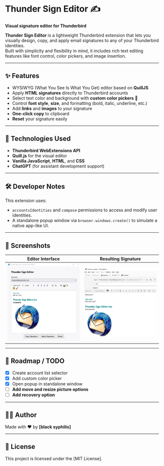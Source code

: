 # Thunder Sign Editor ✍️  
**Visual signature editor for Thunderbird**

**Thunder Sign Editor** is a lightweight Thunderbird extension that lets you visually design, copy, and apply email signatures to any of your Thunderbird identities.  
Built with simplicity and flexibility in mind, it includes rich text editing features like font control, color pickers, and image insertion.

---

## ✨ Features

- WYSIWYG (What You See Is What You Get) editor based on **QuillJS**
- Apply **HTML signatures** directly to Thunderbird accounts
- Select text color and background with **custom color pickers** 🎨
- Control **font style**, **size**, and formatting (bold, italic, underline, etc.)
- Add **links** and **images** to your signature
- **One-click copy** to clipboard
- **Reset** your signature easily

---

## 🧰 Technologies Used

- **Thunderbird WebExtensions API**
- **Quill.js** for the visual editor
- **Vanilla JavaScript**, **HTML**, and **CSS**
- **ChatGPT** (for assistant development support)

---

## 🛠️ Developer Notes

This extension uses:

- `accountsIdentities` and `compose` permissions to access and modify user identities.
- A standalone popup window via `browser.windows.create()` to simulate a native app-like UI.

---

## 📸 Screenshots

| Editor Interface | Resulting Signature |
|------------------|---------------------|
| ![Editor](screenshots/editor.png) | ![Signature](screenshots/result.png) |

---

## 🧭 Roadmap / TODO

- [x] Create account list selector
- [x] Add custom color picker
- [x] Open popup in standalone window
- [ ] **Add move and resize picture options**
- [ ] **Add recovery option**

---

## 👨‍💻 Author

Made with ❤️ by **[black syphilis]**

---

## 📄 License

This project is licensed under the [MIT License].
